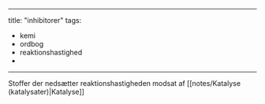 
---
title: "inhibitorer"
tags: 
- kemi
- ordbog
- reaktionshastighed
- 
---


Stoffer der nedsætter reaktionshastigheden
modsat af [[notes/Katalyse (katalysater)|Katalyse]]
